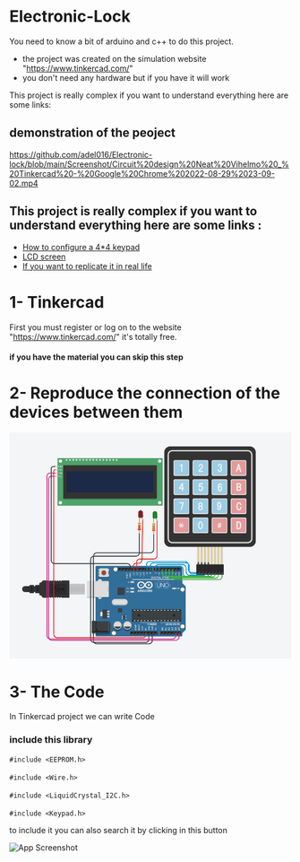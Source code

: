 
# Electronic-Lock

You need to know a bit of arduino and c++ to do this project.


- the project was created on the simulation website "https://www.tinkercad.com/"
- you don't need any hardware but if you have it will work

This project is really complex if you want to understand everything here are some links:





## demonstration of the peoject

https://github.com/adel016/Electronic-lock/blob/main/Screenshot/Circuit%20design%20Neat%20Vihelmo%20_%20Tinkercad%20-%20Google%20Chrome%202022-08-29%2023-09-02.mp4



## This project is really complex if you want to understand everything here are some links :

 - [How to configure a 4*4 keypad](https://www.youtube.com/watch?v=vl1-R6NsejM&t=1278s&ab_channel=DroneBotWorkshop)
 - [LCD screen](https://www.youtube.com/watch?v=q9YC_GVHy5A&t=483s&ab_channel=Robojax)
 - [If you want to replicate it in real life](https://create.arduino.cc/projecthub/diy-hacking/arduino-keyless-door-lock-system-with-keypad-and-lcd-bcad2e)


# 1- Tinkercad

First you must register or log on to the website "https://www.tinkercad.com/" it's totally free.

#### if you have the material you can skip this step


# 2- Reproduce the connection of the devices between them


![App Screenshot](https://github.com/adel016/Electronic-lock/blob/main/Screenshot/img1.png?raw=true)


# 3- The Code

In Tinkercad project we can write Code 

### include this library

```
#include <EEPROM.h>

#include <Wire.h>

#include <LiquidCrystal_I2C.h>

#include <Keypad.h>
```


to include it you can also search it by clicking in this button

![App Screenshot](https://user-images.githubusercontent.com/87034297/187315046-334d87f4-76d1-44bf-b476-c3d326ab9017.png)


